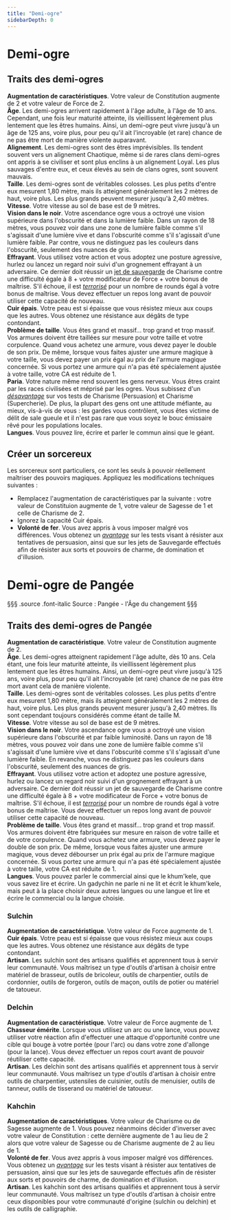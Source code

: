 ```yaml
---
title: "Demi-ogre"
sidebarDepth: 0
---
```

# Demi-ogre
## Traits des demi-ogres

**Augmentation de caractéristiques**. Votre valeur de Constitution augmente de 2 et votre valeur de Force de 2.  
**Âge**. Les demi-ogres arrivent rapidement à l'âge adulte, à l'âge de 10 ans. Cependant, une fois leur maturité atteinte, ils vieillissent légèrement plus lentement que les êtres humains. Ainsi, un demi-ogre peut vivre jusqu'à un âge de 125 ans, voire plus, pour peu qu'il ait l'incroyable (et rare) chance de ne pas être mort de manière violente auparavant.  
**Alignement**. Les demi-ogres sont des êtres imprévisibles. Ils tendent souvent vers un alignement Chaotique, même si de rares clans demi-ogres ont appris à se civiliser et sont plus enclins à un alignement Loyal. Les plus sauvages d'entre eux, et ceux élevés au sein de clans ogres, sont souvent mauvais.  
**Taille**. Les demi-ogres sont de véritables colosses. Les plus petits d'entre eux mesurent 1,80 mètre, mais ils atteignent généralement les 2 mètres de haut, voire plus. Les plus grands peuvent mesurer jusqu'à 2,40 mètres.  
**Vitesse**. Votre vitesse au sol de base est de 9 mètres.  
**Vision dans le noir**. Votre ascendance ogre vous a octroyé une vision supérieure dans l'obscurité et dans la lumière faible. Dans un rayon de 18 mètres, vous pouvez voir dans une zone de lumière faible comme s'il s'agissait d'une lumière vive et dans l'obscurité comme s'il s'agissait d'une lumière faible. Par contre, vous ne distinguez pas les couleurs dans l'obscurité, seulement des nuances de gris.  
**Effrayant**. Vous utilisez votre action et vous adoptez une posture agressive, hurlez ou lancez un regard noir suivi d'un grognement effrayant à un adversaire. Ce dernier doit réussir un [jet de sauvegarde](/utiliser-les-caracteristiques/#jets-de-sauvegarde) de Charisme contre une difficulté égale à 8 + votre modificateur de Force + votre bonus de maîtrise. S'il échoue, il est [_terrorisé_](/gerer-la-sante-du-personnage/#terrorise) pour un nombre de rounds égal à votre bonus de maîtrise. Vous devez effectuer un repos long avant de pouvoir utiliser cette capacité de nouveau.  
**Cuir épais**. Votre peau est si épaisse que vous résistez mieux aux coups que les autres. Vous obtenez une résistance aux dégâts de type contondant.  
**Problème de taille**. Vous êtes grand et massif... trop grand et trop massif. Vos armures doivent être taillées sur mesure pour votre taille et votre corpulence. Quand vous achetez une armure, vous devez payer le double de son prix. De même, lorsque vous faites ajuster une armure magique à votre taille, vous devez payer un prix égal au prix de l'armure magique concernée. Si vous portez une armure qui n'a pas été spécialement ajustée à votre taille, votre CA est réduite de 1.  
**Paria**. Votre nature même rend souvent les gens nerveux. Vous êtres craint par les races civilisées et méprisé par les ogres. Vous subissez d'un [_désavantage_](/utiliser-les-caracteristiques/#avantage-et-desavantage) sur vos tests de Charisme (Persuasion) et Charisme (Supercherie). De plus, la plupart des gens ont une attitude méfiante, au mieux, vis-à-vis de vous : les gardes vous contrôlent, vous êtes victime de délit de sale gueule et il n'est pas rare que vous soyez le bouc émissaire rêvé pour les populations locales.  
**Langues**. Vous pouvez lire, écrire et parler le commun ainsi que le géant.

## Créer un sorcereux
Les sorcereux sont particuliers, ce sont les seuls à pouvoir réellement maîtriser des pouvoirs magiques. Appliquez les modifications techniques suivantes :
* Remplacez l'augmentation de caractéristiques par la suivante : votre valeur de Constituion augmente de 1, votre valeur de Sagesse de 1 et celle de Charisme de 2.
* Ignorez la capacité Cuir épais.
* **Volonté de fer**. Vous avez appris à vous imposer malgré vos différences. Vous obtenez un [_avantage_](/utiliser-les-caracteristiques/#avantage-et-desavantage) sur les tests visant à résister aux tentatives de persuasion, ainsi que sur les jets de Sauvegarde effectués afin de résister aux sorts et pouvoirs de charme, de domination et d'illusion.

# <span class="icon-gondolfiere"></span> Demi-ogre de Pangée
§§§ .source .font-italic
Source : Pangée - l'Âge du changement
§§§
## Traits des demi-ogres de Pangée
**Augmentation de caractéristique**. Votre valeur de Constitution augmente de 2.  
**Âge**. Les demi-ogres atteignent rapidement l'âge adulte, dès 10 ans. Cela étant, une fois leur maturité atteinte, ils vieillissent légèrement plus lentement que les êtres humains. Ainsi, un demi-ogre peut vivre jusqu'à 125 ans, voire plus, pour peu qu'il ait l'incroyable (et rare) chance de ne pas être mort avant cela de manière violente.  
**Taille**. Les demi-ogres sont de véritables colosses. Les plus petits d'entre eux mesurent 1,80 mètre, mais ils atteignent généralement les 2 mètres de haut, voire plus. Les plus grands peuvent mesurer jusqu'à 2,40 mètres. Ils sont cependant toujours considérés comme étant de taille M.  
**Vitesse**. Votre vitesse au sol de base est de 9 mètres.  
**Vision dans le noir**. Votre ascendance ogre vous a octroyé une vision supérieure dans l'obscurité et par faible luminosité. Dans un rayon de 18 mètres, vous pouvez voir dans une zone de lumière faible comme s'il s'agissait d'une lumière vive et dans l'obscurité comme s'il s'agissait d'une lumière faible. En revanche, vous ne distinguez pas les couleurs dans l'obscurité, seulement des nuances de gris.  
**Effrayant**. Vous utilisez votre action et adoptez une posture agressive, hurlez ou lancez un regard noir suivi d'un grognement effrayant à un adversaire. Ce dernier doit réussir un jet de sauvegarde de Charisme contre une difficulté égale à 8 + votre modificateur de Force + votre bonus de maîtrise. S'il échoue, il est [_terrorisé_](/gerer-la-sante-du-personnage/#terrorise) pour un nombre de rounds égal à votre bonus de maîtrise. Vous devez effectuer un repos long avant de pouvoir utiliser cette capacité de nouveau.  
**Problème de taille**. Vous êtes grand et massif... trop grand et trop massif. Vos armures doivent être fabriquées sur mesure en raison de votre taille et de votre corpulence. Quand vous achetez une armure, vous devez payer le double de son prix. De même, lorsque vous faites ajuster une armure magique, vous devez débourser un prix égal au prix de l'armure magique concernée. Si vous portez une armure qui n'a pas été spécialement ajustée à votre taille, votre CA est réduite de 1.  
**Langues**. Vous pouvez parler le commercial ainsi que le khum'kele, que vous savez lire et écrire. Un gadychin ne parle ni ne lit et écrit le khum'kele, mais peut à la place choisir deux autres langues ou une langue et lire et écrire le commercial ou la langue choisie.

### Sulchin
**Augmentation de caractéristique**. Votre valeur de Force augmente de 1.  
**Cuir épais**. Votre peau est si épaisse que vous résistez mieux aux coups que les autres. Vous obtenez une résistance aux dégâts de type contondant.  
**Artisan**. Les sulchin sont des artisans qualifiés et apprennent tous à servir leur communauté. Vous maîtrisez un type d'outils d'artisan à choisir entre matériel de brasseur, outils de bricoleur, outils de charpentier, outils de cordonnier, outils de forgeron, outils de maçon, outils de potier ou matériel de tatoueur.

### Delchin
**Augmentation de caractéristique**. Votre valeur de Force augmente de 1.  
**Chasseur émérite**. Lorsque vous utilisez un arc ou une lance, vous pouvez utiliser votre réaction afin d'effectuer une attaque d'opportunité contre une cible qui bouge à votre portée (pour l'arc) ou dans votre zone d'allonge (pour la lance). Vous devez effectuer un repos court avant de pouvoir réutiliser cette capacité.  
**Artisan**. Les delchin sont des artisans qualifiés et apprennent tous à servir leur communauté. Vous maîtrisez un type d'outils d'artisan à choisir entre outils de charpentier, ustensiles de cuisinier, outils de menuisier, outils de tanneur, outils de tisserand ou matériel de tatoueur.

### Kahchin
**Augmentation de caractéristiques**. Votre valeur de Charisme ou de Sagesse augmente de 1. Vous pouvez néanmoins décider d'inverser avec votre valeur de Constitution : cette dernière augmente de 1 au lieu de 2 alors que votre valeur de Sagesse ou de Charisme augmente de 2 au lieu de 1.  
**Volonté de fer**. Vous avez appris à vous imposer malgré vos différences. Vous obtenez un [_avantage_](/utiliser-les-caracteristiques/#avantage-et-desavantage) sur les tests visant à résister aux tentatives de persuasion, ainsi que sur les jets de sauvegarde effectués afin de résister aux sorts et pouvoirs de charme, de domination et d'illusion.  
**Artisan**. Les kahchin sont des artisans qualifiés et apprennent tous à servir leur communauté. Vous maîtrisez un type d'outils d'artisan à choisir entre ceux disponibles pour votre communauté d'origine (sulchin ou delchin) et les outils de calligraphie.
